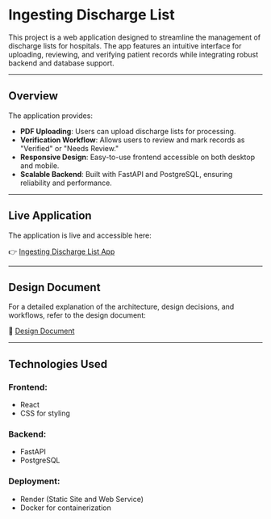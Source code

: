 # **Ingesting Discharge List**

This project is a web application designed to streamline the management of discharge lists for hospitals. The app features an intuitive interface for uploading, reviewing, and verifying patient records while integrating robust backend and database support.

---

## **Overview**

The application provides:

- **PDF Uploading**: Users can upload discharge lists for processing.
- **Verification Workflow**: Allows users to review and mark records as "Verified" or "Needs Review."
- **Responsive Design**: Easy-to-use frontend accessible on both desktop and mobile.
- **Scalable Backend**: Built with FastAPI and PostgreSQL, ensuring reliability and performance.

---

## **Live Application**

The application is live and accessible here:

👉 [Ingesting Discharge List App](https://ingesting-discharge-list-1.onrender.com/)

---

## **Design Document**

For a detailed explanation of the architecture, design decisions, and workflows, refer to the design document:

📄 [Design Document](https://docs.google.com/document/d/1nhuL_vduHr9ekGxw5Tr0ghj_DjLYjSbDRlF9epIF8io/edit?usp=sharing)

---

## **Technologies Used**

### **Frontend**:

- React
- CSS for styling

### **Backend**:

- FastAPI
- PostgreSQL

### **Deployment**:

- Render (Static Site and Web Service)
- Docker for containerization
